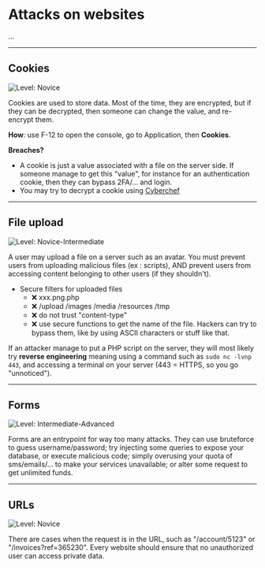 # Attacks on websites

...

<hr class="sl">

## Cookies

![Level: Novice](https://img.shields.io/badge/level-Novice-7cfc00)

Cookies are used to store data. Most of the time, they are encrypted, but if they can be decrypted, then someone can change the value, and re-encrypt them.

**How**: use F-12 to open the console, go to Application, then **Cookies**.

**Breaches?**

* A cookie is just a value associated with a file on the server side. If someone manage to get this "value", for instance for an authentication cookie, then they can bypass 2FA/... and login.
* You may try to decrypt a cookie using [Cyberchef](https://gchq.github.io/CyberChef/)

<hr class="sr">

## File upload

![Level: Novice-Intermediate](https://img.shields.io/badge/level-Novice%20Intermediate-ffd700)

A user may upload a file on a server such as an avatar. You must prevent users from uploading malicious files (ex : scripts), AND prevent users from accessing content belonging to other users (if they shouldn't).

* Secure filters for uploaded files
  * ❌ xxx.png.php
  * ❌ /upload /images /media /resources /tmp
  * ❌ do not trust "content-type"
  * ❌ use secure functions to get the name of the file. Hackers can try to bypass them, like by using ASCII characters or stuff like that.

If an attacker manage to put a PHP script on the server, they will most likely try **reverse engineering** meaning using a command such as `sudo nc -lvnp 443`, and accessing a terminal on your server (443 = HTTPS, so you go "unnoticed").

<hr class="sl">

## Forms

![Level: Intermediate-Advanced](https://img.shields.io/badge/level-Intermediate%20Advanced-ff7f00)

Forms are an entrypoint for way too many attacks. They can use bruteforce to guess username/password; try injecting some queries to expose your database, or execute malicious code; simply overusing your quota of sms/emails/... to make your services unavailable; or alter some request to get unlimited funds.

<hr class="sr">

## URLs

![Level: Novice](https://img.shields.io/badge/level-Novice-7cfc00)

There are cases when the request is in the URL, such as "/account/5123" or "/invoices?ref=365230". Every website should ensure that no unauthorized user can access private data.